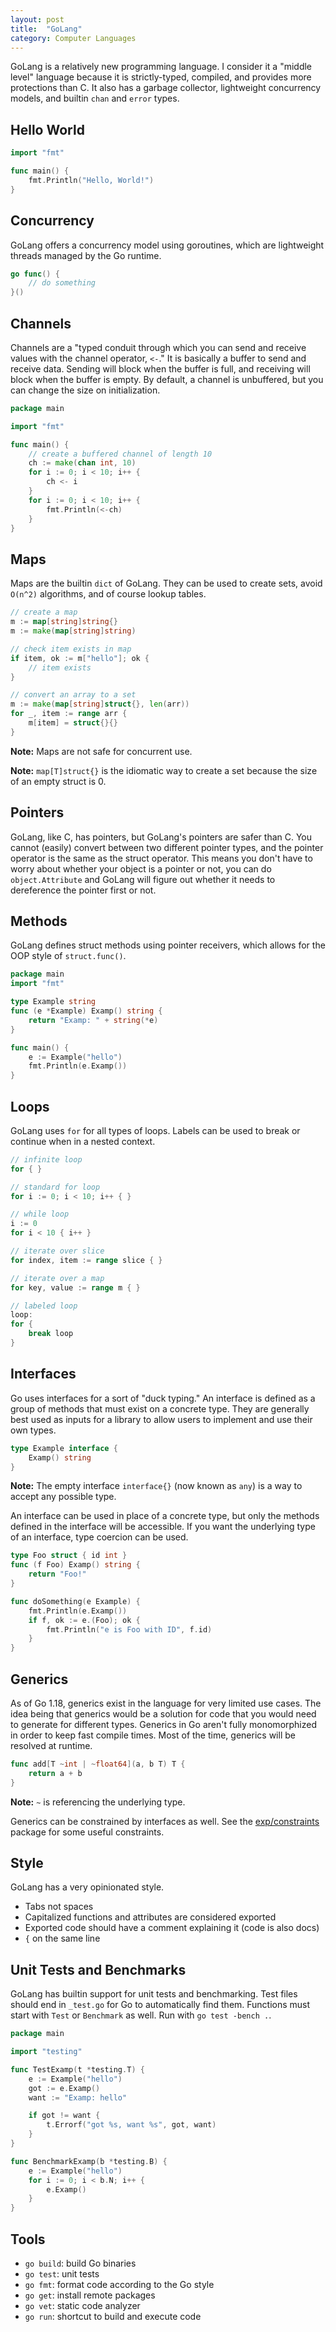 ```yaml
---
layout: post
title:  "GoLang"
category: Computer Languages
---
```


GoLang is a relatively new programming language. I consider it a
"middle level" language because it is strictly-typed, compiled, and
provides more protections than C. It also has a garbage collector,
lightweight concurrency models, and builtin `chan` and `error` types.

## Hello World
```go
import "fmt"

func main() {
    fmt.Println("Hello, World!")
}
```

## Concurrency
GoLang offers a concurrency model using goroutines, which are
lightweight threads managed by the Go runtime.

```go
go func() {
    // do something
}()
```

## Channels
Channels are a "typed conduit through which you can send and receive
values with the channel operator, `<-`." It is basically a buffer
to send and receive data. Sending will block when the buffer is
full, and receiving will block when the buffer is empty. By default, a
channel is unbuffered, but you can change the size on initialization.

```go
package main

import "fmt"

func main() {
    // create a buffered channel of length 10
    ch := make(chan int, 10)
    for i := 0; i < 10; i++ {
        ch <- i
    }
    for i := 0; i < 10; i++ {
        fmt.Println(<-ch)
    }
}
```

## Maps
Maps are the builtin `dict` of GoLang. They can be used to create
sets, avoid `O(n^2)` algorithms, and of course lookup tables.

```go
// create a map
m := map[string]string{}
m := make(map[string]string)

// check item exists in map
if item, ok := m["hello"]; ok {
    // item exists
}

// convert an array to a set
m := make(map[string]struct{}, len(arr))
for _, item := range arr {
    m[item] = struct{}{}
}
```

**Note:** Maps are not safe for concurrent use.

**Note:** `map[T]struct{}` is the idiomatic way to create a set because the
size of an empty struct is 0.


## Pointers
GoLang, like C, has pointers, but GoLang's pointers are safer than
C. You cannot (easily) convert between two different pointer types,
and the pointer operator is the same as the struct operator. This
means you don't have to worry about whether your object is a pointer
or not, you can do `object.Attribute` and GoLang will figure out
whether it needs to dereference the pointer first or not.

## Methods
GoLang defines struct methods using pointer receivers, which allows
for the OOP style of `struct.func()`.

```go
package main
import "fmt"

type Example string
func (e *Example) Examp() string {
    return "Examp: " + string(*e)
}

func main() {
    e := Example("hello")
    fmt.Println(e.Examp())
}
```

## Loops
GoLang uses `for` for all types of loops. Labels can be used to
break or continue when in a nested context.

```go
// infinite loop
for { }

// standard for loop
for i := 0; i < 10; i++ { }

// while loop
i := 0
for i < 10 { i++ }

// iterate over slice
for index, item := range slice { }

// iterate over a map
for key, value := range m { }

// labeled loop
loop:
for {
    break loop
}
```

## Interfaces
Go uses interfaces for a sort of "duck typing." An interface is defined as a
group of methods that must exist on a concrete type. They are generally best
used as inputs for a library to allow users to implement and use their own
types.

```go
type Example interface {
    Examp() string
}
```

**Note:** The empty interface `interface{}` (now known as `any`) is a way to
accept any possible type.

An interface can be used in place of a concrete type, but only the methods
defined in the interface will be accessible. If you want the underlying type
of an interface, type coercion can be used.

```go
type Foo struct { id int }
func (f Foo) Examp() string {
	return "Foo!"
}

func doSomething(e Example) {
	fmt.Println(e.Examp())
	if f, ok := e.(Foo); ok {
		fmt.Println("e is Foo with ID", f.id)
	}
}
```

## Generics
As of Go 1.18, generics exist in the language for very limited use cases. The
idea being that generics would be a solution for code that you would need to
generate for different types. Generics in Go aren't fully monomorphized in
order to keep fast compile times. Most of the time, generics will be resolved
at runtime.

```go
func add[T ~int | ~float64](a, b T) T {
	return a + b
}
```

**Note:** `~` is referencing the underlying type.

Generics can be constrained by interfaces as well. See the
[exp/constraints](https://pkg.go.dev/golang.org/x/exp/constraints) package for
some useful constraints.

## Style
GoLang has a very opinionated style.

- Tabs not spaces
- Capitalized functions and attributes are considered exported
- Exported code should have a comment explaining it (code is also docs)
- `{` on the same line

## Unit Tests and Benchmarks
GoLang has builtin support for unit tests and benchmarking. Test
files should end in `_test.go` for Go to automatically find them.
Functions must start with `Test` or `Benchmark` as well. Run with
`go test -bench .`.

```go
package main

import "testing"

func TestExamp(t *testing.T) {
    e := Example("hello")
    got := e.Examp()
    want := "Examp: hello"

    if got != want {
        t.Errorf("got %s, want %s", got, want)
    }
}

func BenchmarkExamp(b *testing.B) {
    e := Example("hello")
    for i := 0; i < b.N; i++ {
        e.Examp()
    }
}
```

## Tools

- `go build`: build Go binaries
- `go test`: unit tests
- `go fmt`: format code according to the Go style
- `go get`: install remote packages
- `go vet`: static code analyzer
- `go run`: shortcut to build and execute code
